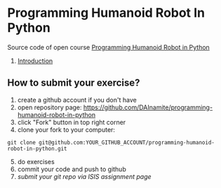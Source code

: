 Programming Humanoid Robot In Python
====================================

Source code of open course [Programming Humanoid Robot in Python](http://www.dainamite.de/programming-humanoid-robot-in-python/)

1. [Introduction](./introduction)


## How to submit your exercise?

1. create a github account if you don't have
2. open repository page: https://github.com/DAInamite/programming-humanoid-robot-in-python
3. click "Fork" button in top right corner
4. clone your fork to your computer:
  ```
  git clone git@github.com:YOUR_GITHUB_ACCOUNT/programming-humanoid-robot-in-python.git
  ```
5. do exercises
6. commit your code and push to github
7. *submit your git repo via ISIS assignment page*

